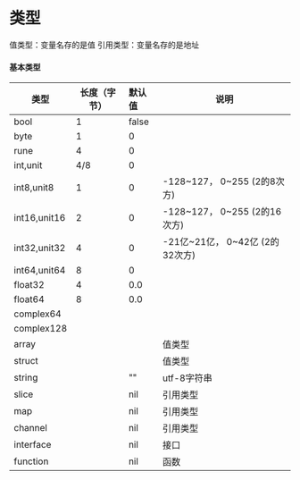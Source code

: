 # 类型
值类型：变量名存的是值
引用类型：变量名存的是地址

#### 基本类型

| 类型           | 长度（字节） | 默认值   | 说明                       |
| ------------ | ------ | :---- | ------------------------ |
| bool         | 1      | false |                          |
| byte         | 1      | 0     |                          |
| rune         | 4      | 0     |                          |
| int,unit     | 4/8    | 0     |                          |
| int8,unit8   | 1      | 0     | -128~127， 0~255 (2的8次方)  |
| int16,unit16 | 2      | 0     | -128~127， 0~255 (2的16次方) |
| int32,unit32 | 4      | 0     | -21亿~21亿， 0~42亿 (2的32次方) |
| int64,unit64 | 8      | 0     |                          |
| float32      | 4      | 0.0   |                          |
| float64      | 8      | 0.0   |                          |
| complex64    |        |       |                          |
| complex128   |        |       |                          |
| array        |        |       | 值类型                      |
| struct       |        |       | 值类型                      |
| string       |        | ""    | utf-8字符串                 |
| slice        |        | nil   | 引用类型                     |
| map          |        | nil   | 引用类型                     |
| channel      |        | nil   | 引用类型                     |
| interface    |        | nil   | 接口                       |
| function     |        | nil   | 函数                       |



